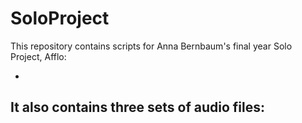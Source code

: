 # SoloProject

This repository contains scripts for Anna Bernbaum's final year Solo Project, Afflo:

- 

It also contains three sets of audio files:
- 
